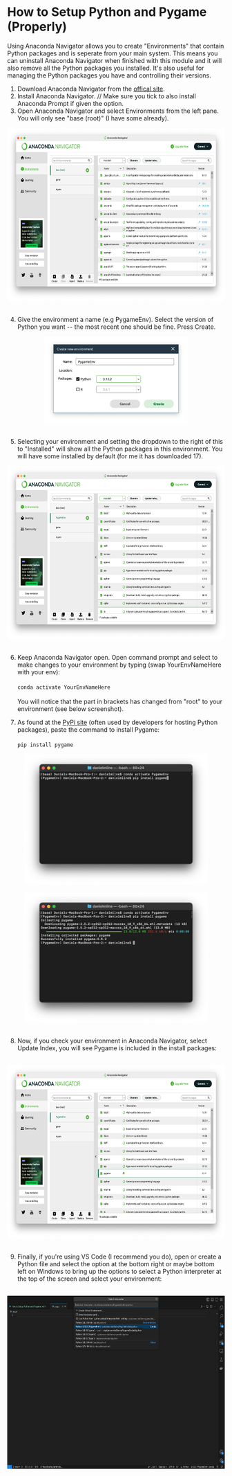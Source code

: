 # How to Setup Python and Pygame (Properly)
Using Anaconda Navigator allows you to create "Environments" that contain Python packages and is seperate from your main system. This means you can uninstall Anaconda Navigator when finished with this module and it will also remove all the Python packages you installed. It's also useful for managing the Python packages you have and controlling their versions.

1. Download Anaconda Navigator from the [offical site](https://www.anaconda.com/download).
2. Install Anaconda Navigator. // Make sure you tick to also install Anaconda Prompt if given the option.
3. Open Anaconda Navigator and select Environments from the left pane. You will only see "base (root)" (I have some already).
<div align="center">
  <a href="Images\Anaconda Nav.png" target="_blank">
    <img src="Images\Anaconda Nav.png" style="height:400px;"/>
  </a>
</div>
<br>

4. Give the environment a name (e.g PygameEnv). Select the version of Python you want -- the most recent one should be fine. Press Create.
<div align="center">
  <a href="Images\Create new environment.png" target="_blank">
    <img src="Images\Create new environment.png" style="height:200px;"/>
  </a>
</div>
<br>

5. Selecting your environment and setting the dropdown to the right of this to "Installed" will show all the Python packages in this environment. You will have some installed by default (for me it has downloaded 17).

<div align="center">
  <a href="Images\Environment.png" target="_blank">
    <img src="Images\Environment.png" style="height:400px;"/>
  </a>
</div>
<br>

6. Keep Anaconda Navigator open. Open command prompt and select to make changes to your environment by typing (swap YourEnvNameHere with your env):
<br><br>`conda activate YourEnvNameHere`
<br><br>You will notice that the part in brackets has changed from "root" to your environment (see below screenshot).

7. As found at the [PyPi site](https://pypi.org/project/pygame/) (often used by developers for hosting Python packages), paste the command to install Pygame:
<br><br>`pip install pygame`

<div align="center">
  <a href="Images\Terminal.png" target="_blank">
    <img src="Images\Terminal.png" style="height:300px;"/>
  </a>
</div>
<br>
<div align="center">
  <a href="Images\Installed.png" target="_blank">
    <img src="Images\Installed.png" style="height:300px;"/>
  </a>
</div>
<br>

8. Now, if you check your environment in Anaconda Navigator, select Update Index, you will see Pygame is included in the install packages:
<br> 
<div align="center">
  <a href="Images\Installed Anaconda Nav.png" target="_blank">
    <img src="Images\Installed Anaconda Nav.png" style="height:400px;"/>
  </a>
</div>
<br>

9. Finally, if you're using VS Code (I recommend you do), open or create a Python file and select the option at the bottom right or maybe bottom left on Windows to bring up the options to select a Python interpreter at the top of the screen and select your environment:

<br> 
<div align="center">
  <a href="Images\VS Code.png" target="_blank">
    <img src="Images\VS Code.png" style="height:400px;"/>
  </a>
</div>
<br>
